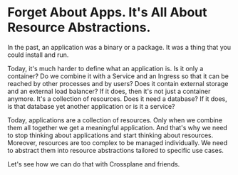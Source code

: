 # Forget About Apps. It's All About Resource Abstractions.

In the past, an application was a binary or a package. It was a thing that you could install and run.

Today, it's much harder to define what an application is. Is it only a container? Do we combine it with a Service and an Ingress so that it can be reached by other processes and by users? Does it contain external storage and an external load balancer? If it does, then it's not just a container anymore. It's a collection of resources. Does it need a database? If it does, is that database yet another application or is it a service?

Today, applications are a collection of resources. Only when we combine them all together we get a meaningful application. And that's why we need to stop thinking about applications and start thinking about resources. Moreover, resources are too complex to be managed individually. We need to abstract them into resource abstractions tailored to specific use cases.

Let's see how we can do that with Crossplane and friends.